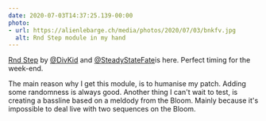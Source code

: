 ```yaml
---
date: 2020-07-03T14:37:25.139-00:00
photo:
- url: https://alienlebarge.ch/media/photos/2020/07/03/bnkfv.jpg
  alt: Rnd Step module in my hand
---
```

[Rnd Step](https://divkidvideo.com/rnd-step-the-third-divkid-eurorack-module/) by [@DivKid](https://twitter.com/divkid) and [@SteadyStateFate](https://twitter.com/SteadyStateFate)is here. Perfect timing for the week-end.

The main reason why I get this module, is to humanise my patch. Adding some randomness is always good.
Another thing I can't wait to test, is creating a bassline based on a meldody from the Bloom. Mainly because it's impossible to deal live with two sequences on the Bloom.
